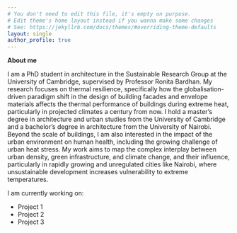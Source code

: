 ```yaml
---
# You don't need to edit this file, it's empty on purpose.
# Edit theme's home layout instead if you wanna make some changes
# See: https://jekyllrb.com/docs/themes/#overriding-theme-defaults
layout: single
author_profile: true
---
```

**About me**

I am a PhD student in architecture in the Sustainable Research Group at the University of Cambridge, supervised by Professor Ronita Bardhan. My research focuses on thermal resilience, specifically how the globalisation-driven paradigm shift in the design of building facades and envelope materials affects the thermal performance of buildings during extreme heat, particularly in projected climates a century from now. I hold a master’s degree in architecture and urban studies from the University of Cambridge and a bachelor’s degree in architecture from the University of Nairobi. Beyond the scale of buildings, I am also interested in the impact of the urban environment on human health, including the growing challenge of urban heat stress. My work aims to map the complex interplay  between urban density, green infrastructure, and climate change, and their influence, particularly in rapidly growing and unregulated cities like Nairobi, where unsustainable development increases vulnerability to extreme temperatures.

I am currently working on:

- Project 1 
- Project 2
- Project 3

